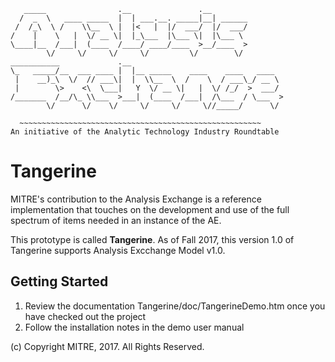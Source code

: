 ```
   _____                .__               .__
  /  _  \   ____ _____  |  | ___.__. _____|__| ______
 /  /_\  \ /    \\__  \ |  |<   |  |/  ___/  |/  ___/
/    |    \   |  \/ __ \|  |_\___  |\___ \|  |\___ \
\____|__  /___|  (____  /____/ ____/____  >__/____  >
        \/     \/     \/     \/         \/        \/
___________             .__
\_   _____/__  ___ ____ |  |__ _____    ____    ____   ____
 |    __)_\  \/  // ___\|  |  \\__  \  /    \  / ___\_/ __ \
 |        \>    <\  \___|   Y  \/ __ \|   |  \/ /_/  >  ___/
/_______  /__/\_ \\___  >___|  (____  /___|  /\___  / \___  >
        \/      \/    \/     \/     \/     \//_____/      \/

  ~~~~~~~~~~~~~~~~~~~~~~~~~~~~~~~~~~~~~~~~~~~~~~~~~~~~~~
An initiative of the Analytic Technology Industry Roundtable
```

Tangerine
===========
MITRE's contribution to the Analysis Exchange is a reference implementation that 
touches on the development and use of the full spectrum of items needed in an instance of the AE.

This prototype is called **Tangerine**. As of Fall 2017, this version 1.0 of Tangerine supports
Analysis Excchange Model v1.0.

Getting Started
-------------

1. Review the documentation Tangerine/doc/TangerineDemo.htm once you have checked out the project
2. Follow the installation notes in the demo user manual


(c) Copyright MITRE, 2017. All Rights Reserved.
